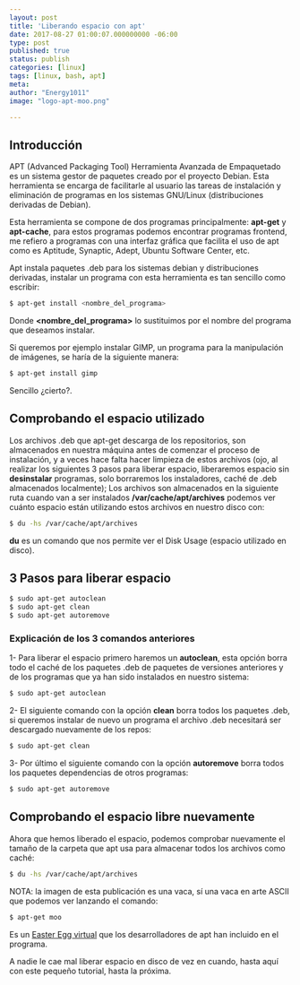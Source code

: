 ```yaml
---
layout: post
title: 'Liberando espacio con apt'
date: 2017-08-27 01:00:07.000000000 -06:00
type: post
published: true
status: publish
categories: [linux]
tags: [linux, bash, apt]
meta:
author: "Energy1011"
image: "logo-apt-moo.png"

---
```


## Introducción
APT (Advanced Packaging Tool) Herramienta Avanzada de Empaquetado es un sistema gestor de paquetes creado por el proyecto Debian. Esta herramienta se encarga de facilitarle al usuario las tareas de instalación y eliminación de programas en los sistemas GNU/Linux (distribuciones derivadas de Debian).

Esta herramienta se compone de dos programas principalmente:
**apt-get** y **apt-cache**, para estos programas podemos encontrar programas frontend, me refiero a programas con una interfaz gráfica que facilita el uso de apt como es Aptitude, Synaptic, Adept, Ubuntu Software Center, etc.

Apt instala paquetes .deb para los sistemas debian y distribuciones derivadas, instalar un programa con esta herramienta es tan sencillo como escribir:
```bash
$ apt-get install <nombre_del_programa>
```
Donde **\<nombre_del_programa\>** lo sustituimos por el nombre del programa que deseamos instalar.

Si queremos por ejemplo instalar GIMP, un programa para la manipulación de imágenes, se haría de la siguiente manera:
```bash
$ apt-get install gimp
```
Sencillo ¿cierto?.

## Comprobando el espacio utilizado
Los archivos .deb que apt-get descarga de los repositorios, son almacenados en nuestra máquina antes de comenzar el proceso de instalación, y a veces hace falta hacer limpieza de estos archivos (ojo, al realizar los siguientes 3 pasos para liberar espacio, liberaremos espacio sin **desinstalar** programas, solo borraremos los instaladores, caché de .deb almacenados localmente); Los archivos son almacenados en la siguiente ruta cuando van a ser instalados **/var/cache/apt/archives** podemos ver cuánto espacio están utilizando estos archivos en nuestro disco con:

```bash
$ du -hs /var/cache/apt/archives
```
**du** es un comando que nos permite ver el Disk Usage (espacio utilizado en disco).
## 3 Pasos para liberar espacio
```bash
$ sudo apt-get autoclean
$ sudo apt-get clean
$ sudo apt-get autoremove
```

### Explicación de los 3 comandos anteriores
1- Para liberar el espacio primero haremos un **autoclean**, esta opción borra todo el caché de los paquetes .deb de paquetes de versiones anteriores y de los programas que ya han sido instalados en nuestro sistema:
```bash
$ sudo apt-get autoclean
```
2- El siguiente comando con la opción **clean** borra todos los paquetes .deb, si queremos instalar de nuevo un programa el archivo .deb necesitará ser descargado nuevamente de los repos:

```bash
$ sudo apt-get clean
```
3- Por último el siguiente comando con la opción **autoremove** borra todos los paquetes dependencias de otros programas:
```bash
$ sudo apt-get autoremove
```
## Comprobando el espacio libre nuevamente
Ahora que hemos liberado el espacio, podemos comprobar nuevamente el tamaño de la carpeta que apt usa para almacenar todos los archivos como caché:

```bash
$ du -hs /var/cache/apt/archives
```

NOTA: la imagen de esta publicación es una vaca, sí una vaca en arte ASCII que podemos ver lanzando el comando:
```bash
$ apt-get moo
```
Es un [Easter Egg virtual](https://es.wikipedia.org/wiki/Huevo_de_pascua_(virtual)) que los desarrolladores de apt han incluido en el programa.

A nadie le cae mal liberar espacio en disco de vez en cuando, hasta aquí con este pequeño tutorial, hasta la próxima.


